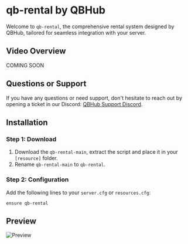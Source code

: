 # qb-rental by QBHub

Welcome to `qb-rental`, the comprehensive rental system designed by QBHub, tailored for seamless integration with your server.

## Video Overview

COMING SOON

## Questions or Support

If you have any questions or need support, don't hesitate to reach out by opening a ticket in our Discord: [QBHub Support Discord](https://discord.gg/QBHub).

## Installation

### Step 1: Download

1. Download the `qb-rental-main`, extract the script and place it in your `[resource]` folder.
2. Rename `qb-rental-main` to `qb-rental`.

### Step 2: Configuration

Add the following lines to your `server.cfg` or `resources.cfg`:

```plaintext
ensure qb-rental
```

## Preview

![Preview](https://cdn.discordapp.com/attachments/1206906133122654269/1210167327526486017/image.png?ex=65e99326&is=65d71e26&hm=b4af2e0261fc3a093a0d4ff9899c46ba63ec8587b30a9fff2dee2638fdda263c&)
